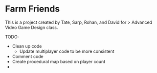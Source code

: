 # Farm Friends

This is a project created by Tate, Sarp, Rohan, and David for > Advanced Video Game Design class.

TODO:

 - Clean up code
   - Update multiplayer code to be more consistent
 - Comment code
 - Create procedural map based on player count
 - 
